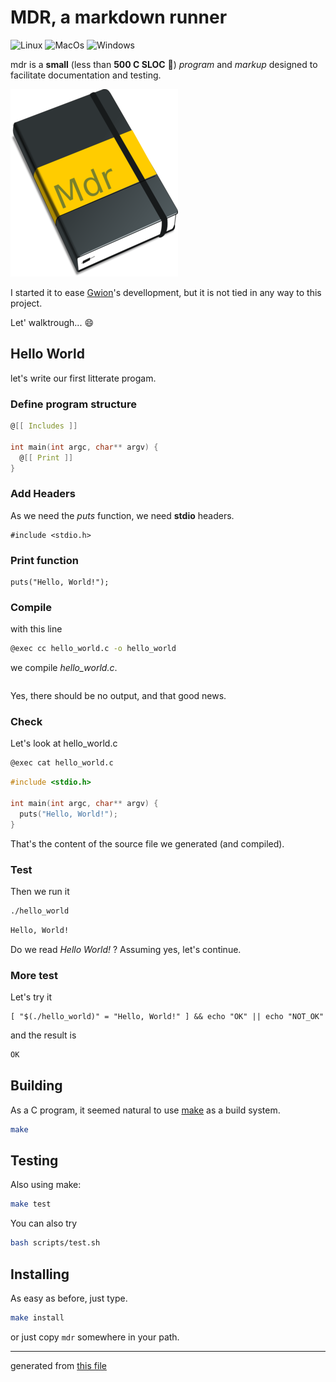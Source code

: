 # MDR, a markdown runner

![Linux](https://github.com/fennecdjay/mdr/workflows/Linux/badge.svg)
![MacOs](https://github.com/fennecdjay/mdr/workflows/MacOs/badge.svg)
![Windows](https://github.com/fennecdjay/mdr/workflows/Windows/badge.svg)

mdr is a **small** (less than **500 C SLOC** :champagne:) *program* and *markup*
designed to facilitate documentation and testing.  


![logo](assets/logoreadme.png "The Mdr logo! (WIP)")

I started it to ease [Gwion](https://github.com/fennecdjay/gwion)'s devellopment,
but it is not tied in any way to this project.  

Let' walktrough... :smile:

## Hello World
let's write our first litterate progam.

### Define program structure

``` hello_world.c
@[[ Includes ]]

int main(int argc, char** argv) {
  @[[ Print ]]
}
```


### Add Headers
As we need the *puts* function, we need **stdio** headers.

``` Includes
#include <stdio.h>
```


### Print function

``` Print
puts("Hello, World!");
```



### Compile
with this line
``` sh
@exec cc hello_world.c -o hello_world
```
we compile *hello_world.c*.

``` sh
```

Yes, there should be no output, and that good news.



### Check
Let's look at hello_world.c

``` sh
@exec cat hello_world.c
```

``` c
#include <stdio.h>

int main(int argc, char** argv) {
  puts("Hello, World!");
}
```

That's the content of the source file we generated (and compiled).



### Test

Then we run it
``` sh
./hello_world
```

``` sh
Hello, World!
```

Do we read *Hello World!* ?
Assuming yes, let's continue.

### More test
Let's try it
```
[ "$(./hello_world)" = "Hello, World!" ] && echo "OK" || echo "NOT_OK"
```

and the result is
``` sh
OK
```

## Building

As a C program, it seemed natural to use [make](https://www.gnu.org/software/make)
as a build system.

``` sh
make
```

## Testing

Also using make:
``` sh
make test
```

You can also try
``` sh
bash scripts/test.sh
```


## Installing

As easy as before, just type.

``` sh
make install
```
or just copy `mdr` somewhere in your path.


-------

generated from [this file](https://github.com/fennecdjay/mdr/blob/master/README.mdr)

<!-- cleaning -->
